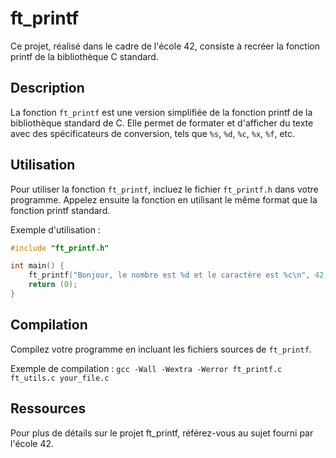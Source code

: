 # ft_printf

Ce projet, réalisé dans le cadre de l'école 42, consiste à recréer la fonction printf de la bibliothèque C standard.

## Description

La fonction `ft_printf` est une version simplifiée de la fonction printf de la bibliothèque standard de C. Elle permet de formater et d'afficher du texte avec des spécificateurs de conversion, tels que `%s`, `%d`, `%c`, `%x`, `%f`, etc.

## Utilisation

Pour utiliser la fonction `ft_printf`, incluez le fichier `ft_printf.h` dans votre programme. Appelez ensuite la fonction en utilisant le même format que la fonction printf standard.

Exemple d'utilisation :
```c
#include "ft_printf.h"

int main() {
    ft_printf("Bonjour, le nombre est %d et le caractère est %c\n", 42, 'A');
    return (0);
}
```

## Compilation

Compilez votre programme en incluant les fichiers sources de `ft_printf`.

Exemple de compilation : `gcc -Wall -Wextra -Werror ft_printf.c ft_utils.c your_file.c`

## Ressources

Pour plus de détails sur le projet ft_printf, référez-vous au sujet fourni par l'école 42.
